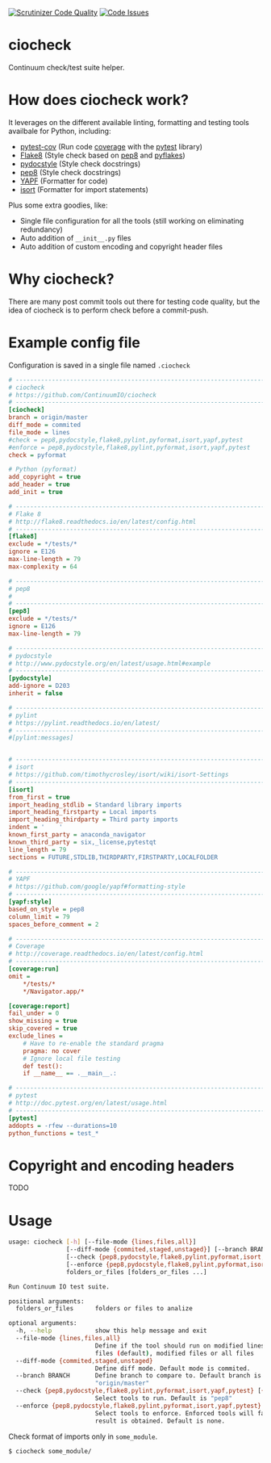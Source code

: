 [![Scrutinizer Code Quality](https://scrutinizer-ci.com/g/ContinuumIO/ciocheck/badges/quality-score.png?b=master)](https://scrutinizer-ci.com/g/ContinuumIO/ciocheck/?branch=master)
[![Code Issues](https://www.quantifiedcode.com/api/v1/project/ccc68df612024e7e8fd386ffe2252a95/badge.svg)](https://www.quantifiedcode.com/app/project/ccc68df612024e7e8fd386ffe2252a95)

# ciocheck
Continuum check/test suite helper.

# How does ciocheck work?

It leverages on the different available linting, formatting and testing tools 
availbale for Python, including:
- [pytest-cov](http://pytest-cov.readthedocs.io/en/latest/)  (Run code [coverage](http://coverage.readthedocs.io/en/latest) with the [pytest](http://pytest.org/latest/) library)
- [Flake8](http://flake8.readthedocs.io/en/latest/)  (Style check based on [pep8](https://github.com/PyCQA/pycodestyle) and [pyflakes](https://github.com/pyflakes/pyflakes))
- [pydocstyle](https://pydocstyle.readthedocs.io/en/latest/)  (Style check docstrings)
- [pep8](https://github.com/PyCQA/pycodestyle)  (Style check docstrings)
- [YAPF](https://github.com/google/yapf)  (Formatter for code)
- [isort](https://github.com/timothycrosley/isort/)  (Formatter for import statements)

Plus some extra goodies, like:
- Single file configuration for all the tools (still working on eliminating 
  redundancy)
- Auto addition of `__init__.py` files
- Auto addition of custom encoding and copyright header files

# Why ciocheck?
There are many post commit tools out there for testing code quality, but the
idea of ciocheck is to perform check before a commit-push.

# Example config file
Configuration is saved in a single file named `.ciocheck`

```ini
# -----------------------------------------------------------------------------
# ciocheck
# https://github.com/ContinuumIO/ciocheck
# -----------------------------------------------------------------------------
[ciocheck]
branch = origin/master
diff_mode = commited
file_mode = lines
#check = pep8,pydocstyle,flake8,pylint,pyformat,isort,yapf,pytest
#enforce = pep8,pydocstyle,flake8,pylint,pyformat,isort,yapf,pytest
check = pyformat

# Python (pyformat)
add_copyright = true
add_header = true
add_init = true

# -----------------------------------------------------------------------------
# Flake 8
# http://flake8.readthedocs.io/en/latest/config.html
# -----------------------------------------------------------------------------
[flake8]
exclude = */tests/*
ignore = E126
max-line-length = 79
max-complexity = 64

# -----------------------------------------------------------------------------
# pep8
# 
# -----------------------------------------------------------------------------
[pep8]
exclude = */tests/*
ignore = E126
max-line-length = 79

# -----------------------------------------------------------------------------
# pydocstyle
# http://www.pydocstyle.org/en/latest/usage.html#example
# -----------------------------------------------------------------------------
[pydocstyle]
add-ignore = D203
inherit = false

# -----------------------------------------------------------------------------
# pylint
# https://pylint.readthedocs.io/en/latest/
# -----------------------------------------------------------------------------
#[pylint:messages]


# -----------------------------------------------------------------------------
# isort
# https://github.com/timothycrosley/isort/wiki/isort-Settings
# -----------------------------------------------------------------------------
[isort]
from_first = true
import_heading_stdlib = Standard library imports
import_heading_firstparty = Local imports
import_heading_thirdparty = Third party imports
indent = '    '
known_first_party = anaconda_navigator
known_third_party = six,_license,pytestqt
line_length = 79
sections = FUTURE,STDLIB,THIRDPARTY,FIRSTPARTY,LOCALFOLDER

# -----------------------------------------------------------------------------
# YAPF
# https://github.com/google/yapf#formatting-style
# -----------------------------------------------------------------------------
[yapf:style]
based_on_style = pep8
column_limit = 79
spaces_before_comment = 2

# -----------------------------------------------------------------------------
# Coverage
# http://coverage.readthedocs.io/en/latest/config.html
# -----------------------------------------------------------------------------
[coverage:run]
omit =
    */tests/*
    */Navigator.app/*

[coverage:report]
fail_under = 0
show_missing = true
skip_covered = true
exclude_lines =
    # Have to re-enable the standard pragma
    pragma: no cover
    # Ignore local file testing
    def test():
    if __name__ == .__main__.:

# -----------------------------------------------------------------------------
# pytest
# http://doc.pytest.org/en/latest/usage.html
# -----------------------------------------------------------------------------
[pytest]
addopts = -rfew --durations=10
python_functions = test_*
```

# Copyright and encoding headers

TODO

# Usage

```bash
usage: ciocheck [-h] [--file-mode {lines,files,all}]
                [--diff-mode {commited,staged,unstaged}] [--branch BRANCH]
                [--check {pep8,pydocstyle,flake8,pylint,pyformat,isort,yapf,pytest} [{pep8,pydocstyle,flake8,pylint,pyformat,isort,yapf,pytest} ...]]
                [--enforce {pep8,pydocstyle,flake8,pylint,pyformat,isort,yapf,pytest} [{pep8,pydocstyle,flake8,pylint,pyformat,isort,yapf,pytest} ...]]
                folders_or_files [folders_or_files ...]

Run Continuum IO test suite.

positional arguments:
  folders_or_files      folders or files to analize

optional arguments:
  -h, --help            show this help message and exit
  --file-mode {lines,files,all}
                        Define if the tool should run on modified lines of
                        files (default), modified files or all files
  --diff-mode {commited,staged,unstaged}
                        Define diff mode. Default mode is commited.
  --branch BRANCH       Define branch to compare to. Default branch is
                        "origin/master"
  --check {pep8,pydocstyle,flake8,pylint,pyformat,isort,yapf,pytest} [{pep8,pydocstyle,flake8,pylint,pyformat,isort,yapf,pytest} ...]
                        Select tools to run. Default is "pep8"
  --enforce {pep8,pydocstyle,flake8,pylint,pyformat,isort,yapf,pytest} [{pep8,pydocstyle,flake8,pylint,pyformat,isort,yapf,pytest} ...]
                        Select tools to enforce. Enforced tools will fail if a
                        result is obtained. Default is none.
```

Check format of imports only in `some_module`.

```bash
$ ciocheck some_module/
```

